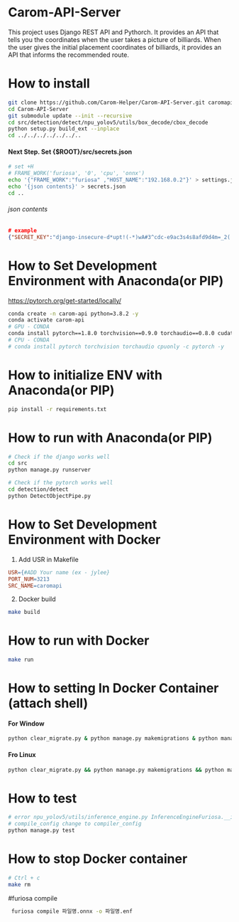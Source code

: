 # Carom-API-Server
This project uses Django REST API and Pythorch. It provides an API that tells you the coordinates when the user takes a picture of billiards. When the user gives the initial placement coordinates of billiards, it provides an API that informs the recommended route.

# How to install
```bash
git clone https://github.com/Carom-Helper/Carom-API-Server.git caromapi
cd Carom-API-Server
git submodule update --init --recursive
cd src/detection/detect/npu_yolov5/utils/box_decode/cbox_decode
python setup.py build_ext --inplace
cd ../../../../../../..
```
#### Next Step. Set {$ROOT}/src/secrets.json
```bash
# set +H
# FRAME_WORK('furiosa', '0', 'cpu', 'onnx')
echo '{"FRAME_WORK":"furiosa" ,"HOST_NAME":"192.168.0.2"}' > settings.json
echo '{json contents}' > secrets.json
cd ..
```
###### json contents
```json
# example
{"SECRET_KEY":"django-insecure-d*upt!(-*)wA#3^cdc-e9ac3s4s8afd9d4m=_2(!a+2v&@1avs2s4v="}
```

# How to Set Development Environment with Anaconda(or PIP)
https://pytorch.org/get-started/locally/
```bash
conda create -n carom-api python=3.8.2 -y
conda activate carom-api
# GPU - CONDA
conda install pytorch==1.8.0 torchvision==0.9.0 torchaudio==0.8.0 cudatoolkit=11.1 -c pytorch -c conda-forge -y
# CPU - CONDA
# conda install pytorch torchvision torchaudio cpuonly -c pytorch -y
```

# How to initialize ENV with Anaconda(or PIP)
```bash
pip install -r requirements.txt
```

# How to run with Anaconda(or PIP)
```bash
# Check if the django works well
cd src
python manage.py runserver
```
```bash
# Check if the pytorch works well
cd detection/detect
python DetectObjectPipe.py
```

# How to Set  Development Environment with Docker
1. Add USR in Makefile
```Makefile
USR={#ADD Your name (ex - jylee}
PORT_NUM=3213
SRC_NAME=caromapi
```
2. Docker build
```bash
make build
```

# How to run with Docker
```bash
make run
```

# How to setting In Docker Container (attach shell)
#### For Window
```bash
python clear_migrate.py & python manage.py makemigrations & python manage.py makeviewmigrations & python manage.py migrate & echo import init_setter | python manage.py shell_plus
```
#### Fro Linux
```bash
python clear_migrate.py && python manage.py makemigrations && python manage.py makeviewmigrations && python manage.py migrate && echo import init_setter > python manage.py shell_plus
```

# How to test
```bash
# error npu_yolov5/utils/inference_engine.py InferenceEngineFuriosa.__init__
# compile_config change to compiler_config
python manage.py test
```

# How to stop Docker container
```bash
# Ctrl + c
make rm
```

#furiosa compile 
```bash
 furiosa compile 파일명.onnx -o 파일명.enf
```

